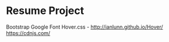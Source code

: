 Resume Project
=================

Bootstrap
Google Font
Hover.css - http://ianlunn.github.io/Hover/
            https://cdnjs.com/

